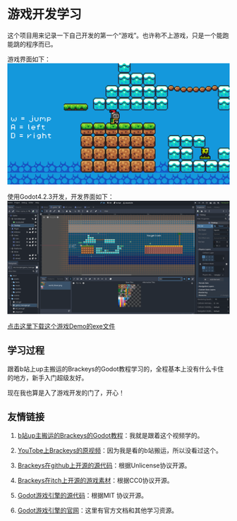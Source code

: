 # 游戏开发学习

这个项目用来记录一下自己开发的第一个“游戏”。也许称不上游戏，只是一个能跑能跳的程序而已。

游戏界面如下：
![游戏界面](/ReadMePicture/GameInterface.jpg)  

使用Godot4.2.3开发，开发界面如下：
![开发界面](/ReadMePicture/GameDevelopmentInterface.jpg)

[点击这里下载这个游戏Demo的exe文件](https://github.com/LingZhi20000519/GameDevelopmentLearn_1/raw/main/BrackeysFirstGame.exe)

## 学习过程

跟着b站上up主搬运的Brackeys的Godot教程学习的，全程基本上没有什么卡住的地方，新手入门超级友好。

现在我也算是入了游戏开发的门了，开心！

## 友情链接

1. [b站up主搬运的Brackeys的Godot教程](https://www.bilibili.com/video/BV1fs421N7TD/?spm_id_from=333.337.search-card.all.click&vd_source=46d3fc19a4c3cfd59fb5fccb8cc2d1a0)：我就是跟着这个视频学的。

2. [YouTobe上Brackeys的原视频](https://youtu.be/LOhfqjmasi0?si=4RguI6-pXHZ2mk9K)：因为我是看的b站搬运，所以没看过这个。

3. [Brackeys在github上开源的源代码](https://github.com/Brackeys/first-game-in-godot)：根据Unlicense协议开源。

4. [Brackeys在itch上开源的游戏素材](https://brackeysgames.itch.io/brackeys-platformer-bundle)：根据CC0协议开源。

5. [Godot游戏引擎的源代码](https://github.com/godotengine/godot)：根据MIT 协议开源。

6. [Godot游戏引擎的官网](https://godotengine.org/community/)：这里有官方文档和其他学习资源。
